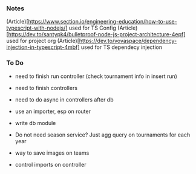 ### Notes

(Article)[https://www.section.io/engineering-education/how-to-use-typescript-with-nodejs/] used for TS Config
(Article)[https://dev.to/santypk4/bulletproof-node-js-project-architecture-4epf] used for project org
(Article)[https://dev.to/vovaspace/dependency-injection-in-typescript-4mbf] used for TS dependecy injection



### To Do

* need to finish run controller (check tournament info in insert run)
* need to finish controllers
* need to do async in controllers after db

* use an importer, esp on router
* write db module

* Do not need season service? Just agg query on tournaments for each year


* way to save images on teams
* control imports on controller

